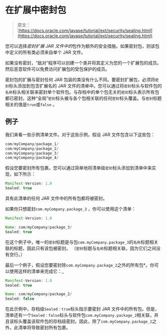 # 在扩展中密封包

> 原文： [https://docs.oracle.com/javase/tutorial/ext/security/sealing.html](https://docs.oracle.com/javase/tutorial/ext/security/sealing.html)

您可以选择*密封扩展 JAR 文件中的*包作为额外的安全措施。如果密封包，则该包中定义的所有类必须来自单个 JAR 文件。

如果没有密封，“敌对”程序可以创建一个类并将其定义为您的一个扩展包的成员。然后恶意软件可以免费访问扩展包的受包保护的成员。

密封包的扩展与密封任何 JAR 包装的类没有什么不同。要密封扩展包，必须将`密封`标头添加到包含扩展名的 JAR 文件的清单中。您可以通过将`密封`标头与软件包的`名称`标头相关联来密封单个软件包。与存档中的单个包无关的`密封`标头表示所有包都已密封。这种“全局”`密封`标头被与各个包相关联的任何`密封`标头覆盖。与`密封`标题相关的值是`true`或`false` 。

## 例子

我们来看一些示例清单文件。对于这些示例，假设 JAR 文件包含以下这些包：

```java
com/myCompany/package_1/
com/myCompany/package_2/
com/myCompany/package_3/
com/myCompany/package_4/

```

假设您要密封所有包裹。您可以通过简单地将清单级`密封`标头添加到清单中来实现，如下所示：

```java
Manifest-Version: 1.0
Sealed: true

```

具有此清单的任何 JAR 文件中的所有包都将被密封。

如果你只想密封`com.myCompany.package_3` ，你可以使用这个清单：

```java
Manifest-Version: 1.0

Name: com/myCompany/package_3/
Sealed: true

```

在这个例子中，唯一的`密封`标题是与包`com.myCompany.package_3`的`名称`标题相关联的标题，因此只有该包被密封。 （`密封`标题与`名称`标题相关联，因为它们之间没有空行。）

最后一个例子，假设您要密封除`com.myCompany.package_2`之外的所有包*。你可以使用这样的清单来完成它：_

```java
Manifest-Version: 1.0
Sealed: true

Name: com/myCompany/package_2/
Sealed: false

```

在此示例中，存档级`Sealed：true`标头指示要密封 JAR 文件中的所有包。但是，清单还有一个`Sealed：false`标头与软件包`com.myCompany.package_2`相关联，并且该标头覆盖该软件包的存档级密封。因此，除了`com.myCompany.package_2`之外，此清单将导致密封所有包裹。